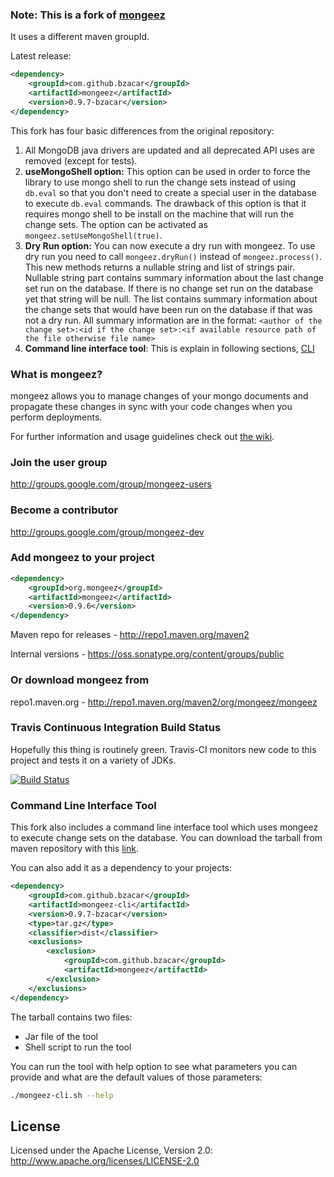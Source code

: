 ### Note: This is a fork of [mongeez](https://github.com/mongeez/mongeez)

It uses a different maven groupId.

Latest release:

```xml
<dependency>
    <groupId>com.github.bzacar</groupId>
    <artifactId>mongeez</artifactId>
    <version>0.9.7-bzacar</version>
</dependency>
```

This fork has four basic differences from the original repository:
1. All MongoDB java drivers are updated and all deprecated API uses are removed (except for tests).
2. **useMongoShell option:** This option can be used in order to force the library to use mongo shell to run the
change sets instead of using ```db.eval``` so that you don't need to create a special user in the database to execute
```db.eval``` commands. The drawback of this option is that it requires mongo shell to be install on the machine
that will run the change sets. The option can be activated as ```mongeez.setUseMongoShell(true)```.
3. **Dry Run option:** You can now execute a dry run with mongeez. To use dry run you need to call
```mongeez.dryRun()``` instead of ```mongeez.process()```. This new methods returns a nullable string and list of
strings pair. Nullable string part contains summary information about the last change set run on the database. If
there is no change set run on the database yet that string will be null. The list contains summary information about
the change sets that would have been run on the database if that was not a dry run. All summary information are in
the format: ```<author of the change set>:<id if the change set>:<if available resource path of the file otherwise file name>```
4. **Command line interface tool**: This is explain in following sections, [CLI](#Command-Line-Interface-Tool)

### What is mongeez?

mongeez allows you to manage changes of your mongo documents and propagate these changes in sync with your code changes when you perform deployments.

For further information and usage guidelines check out [the wiki](https://github.com/mongeez/mongeez/wiki/How-to-use-mongeez).

###  Join the user group
http://groups.google.com/group/mongeez-users

### Become a contributor
http://groups.google.com/group/mongeez-dev


### Add mongeez to your project
```xml
<dependency>
    <groupId>org.mongeez</groupId>
	<artifactId>mongeez</artifactId>
	<version>0.9.6</version>
</dependency>
```

Maven repo for releases - http://repo1.maven.org/maven2

Internal versions - https://oss.sonatype.org/content/groups/public


### Or download mongeez from
repo1.maven.org - http://repo1.maven.org/maven2/org/mongeez/mongeez

### Travis Continuous Integration Build Status

Hopefully this thing is routinely green. Travis-CI monitors new code to this project and tests it on a variety of JDKs.

[![Build Status](https://travis-ci.org/bzacar/mongeez.svg?branch=master)](https://travis-ci.org/bzacar/mongeez)

### Command Line Interface Tool
This fork also includes a command line interface tool which uses mongeez to execute change sets on the database.
You can download the tarball from maven repository with this
[link](https://search.maven.org/remotecontent?filepath=com/github/bzacar/mongeez-cli/0.9.7-bzacar/mongeez-cli-0.9.7-bzacar-dist.tar.gz).

You can also add it as a dependency to your projects:
```xml
<dependency>
    <groupId>com.github.bzacar</groupId>
    <artifactId>mongeez-cli</artifactId>
    <version>0.9.7-bzacar</version>
    <type>tar.gz</type>
    <classifier>dist</classifier>
    <exclusions>
        <exclusion>
            <groupId>com.github.bzacar</groupId>
            <artifactId>mongeez</artifactId>
        </exclusion>
    </exclusions>
</dependency>
```

The tarball contains two files:
* Jar file of the tool
* Shell script to run the tool

You can run the tool with help option to see what parameters you can provide and what are the default values of
those parameters:
```bash
./mongeez-cli.sh --help
```

## License
Licensed under the Apache License, Version 2.0: http://www.apache.org/licenses/LICENSE-2.0

